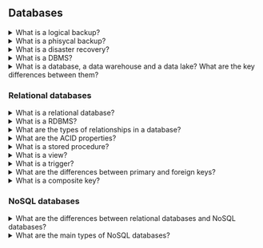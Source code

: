 ## Databases

<details>
<summary>What is a logical backup?</summary>

A **logical backup**, sometimes called also a *textual dump* or *SQL backup*, is a set of SQL instructions used to re-create and re-populate a database.
</details>

<details>
<summary>What is a phisycal backup?</summary>

A **phisycal backup**, also called *binary backup*, is a consistent copy of the database storage in a way that can be restored when needed. Usually this kind of backup is used for very large databases and in disaster recovery scenarios.
</details>

<details>
<summary>What is a disaster recovery?</summary>

A **disaster recovery** is a set of guidelines and infrastructures able to recover a whole system from a disaster.
Usually the components of a disaster recovery system must be kept in sync, so that when a system fails the other is able to start immediately.

As an example, an HTTP server can have an identical machine, with the same software, configuration and running states, ready to jump in if the primary machine fails.
</details>

<details>
<summary>What is a DBMS?</summary>

A **Database Management System (DBMS)** is a collection of programs that enables users to store, retrieve, update, and delete information from a database.
</details>

<details>

<summary>What is a database, a data warehouse and a data lake? What are the key differences between them?</summary>

A **database** is a collection of data that can be stored and retrieved.

A **data warehouse** is a system that can store a large amount of data from various sources. 
That data is processed and filtered and can be used for data analysis and analytics.

A **data lake** is a set of data from various sources that is stored in its original format, e.g. JSON, CSV etc..
</details>



### Relational databases

<details>
<summary>What is a relational database?</summary>

A **relational database** stores data in tables that can be queried with the SQL language. Each entry in a table is called row or tuple or record.

Before relational databases came around,  data was stored in  long texts, in which the entries were separated with a vertical bar and this was pretty inefficient.
</details>


<details>
<summary>What is a RDBMS?</summary>

A **Relational Database Management system (RDBMS)** is a type of DBMS that is based on the relational model. One can access or reassemble the data from the relational databases in many different ways without having to reorganize the database tables.
</details>

<details>
<summary>What are the types of relationships in a database?</summary>
There are four relationships in database.

* **One to One**: One entity is associated with another entity. For Ex: Each employee is associated with one department
* **One to Many**: One entity is associated with many other entities. For Ex: A company is associated with all working employees in one branch/office/country.
* **Many to One**: Many entities are associated with only one entity. For Ex: Many employees are associated with one project.
* **Many to Many**: Many entities are associated with many other entities. For Ex: In a company many employees are associated with multiple projects(completed/existing), and at the same time, projects are associated with multiple employees.
</details>


<details>
<summary>What are the ACID properties?</summary>

**ACID** stands for Atomicity Consistency Isolation Durability. ACID properties are the rules that need to be fulfilled by every database transaction to maintain integrity. The ACID properties are:

* **Atomicity**: it means that either all transactions take place and run to completion in one go or no execution occurs at all. 
* **Consistency**: it means that the database must be consistent before and after the transaction.
* **Isolation**: it means that multiple transactions can be executed simultaneously without interfering with each other.
* **Durability**: it means that a successful transaction will be stored in the non-volatile memory and will not be affected by system failure. 

</details>

<details>
<summary>What is a stored procedure?</summary>

A **stored procedure** is a piece of SQL code that is saved on a file, so the code can be reused over and over again.
</details>

<details>
<summary>What is a view?</summary>

A database **view** is a searchable object in a database that is defined by a query. A view can combine data from two
or more tables.
</details>


<details>
<summary>What is a trigger?</summary>

A **trigger** is a database object, usually implemented with some procedure-like logic, that reacts to specific events that happen to the data. For instance, a trigger can be *fired* after a tuple is inserted into a specific table, or when a tuple containing specific data is updated, and so on.

A trigger is *attached* to an event that, in turn, is defined by an operation performed on a data table (e.g., an `INSERT`).
The trigger can be fired before the data is committed, being able to change the data content before it hits the table, or after the data has been placed into the table, having therefore the chance to modify other dependent data.

Moreover, a trigger can be defined on *per-statement* basis, meaning that it will be fired once per every SQL command, or on a *per-tuple* basis, meaning it will be fired once for every tuple that makes the set.

Different databases provide different or partial support to triggers.
</details>

<details>
<summary>What are the differences between primary and foreign keys?</summary>

The **primary key** is a unique or non-null key that uniquely identifies every record in a table or relation. Each database needs a unique identifier for every row of a table, and the primary key plays a vital role in identifying rows in the table uniquely. The primary key column can't store duplicate values. It is also called a minimal super key; therefore, we cannot specify more than one primary key in any relationship.

The **foreign key** is a group of one or more columns in a database to uniquely identify another database record in some other table to maintain the referential integrity. It is also known as the referencing key that establishes a relationship between two different tables in a database. A foreign key always matches the primary key column in another table. It means a foreign key column in one table refers to the primary key column of another table. A foreign key is beneficial in relational database normalization, especially when we need to access records from other tables.
</details>

<details>
<summary>What is a composite key?</summary>

A **composite key** is a combination of two or more columns in a table that can be used to uniquely identify each row in the table.
</details>


### NoSQL databases

<details>
<summary>What are the differences between relational databases and NoSQL databases?</summary>

The main difference between **relational databases** and **NoSQL databases** is that relational databases are structured, which means that the data is stored in tables. NoSQL database are document-oriented, which means that all data is saved in text form. 
</details>

<details>
<summary>What are the main types of NoSQL databases?</summary>

There are four **main types of NoSQL databases**:
* **document databases**: it stores data in JSON, BSON , or XML documents.
* **key-value stores**: is the simplest type of NoSQL database and is similar to a relational databases with two columns.
* **column-oriented databases**: rather than having a table with colums ``(id, col1,  col2, col3)``, with column oriented databases we have three tables ``(col1, id)``, ``(col2, id)`` and ``(col3, id)``. In a SQL database, all of the information about a particular entry is stored in the form of a record across a row, split into columns. All of the data for that record is stored together in memory. In a column database, all of the information for a particular field (say, addresses) is stored together in memory. Because of this, columns not relevant to your query are ignored when searching. The drive head doesn’t have to seek (or move) as far across the platter to read a record, and so query times are much shorter.
* **graph databases**: each element is stored as a node (such as a person in a social media graph). The connections between elements are called links or relationships. 
</details>


